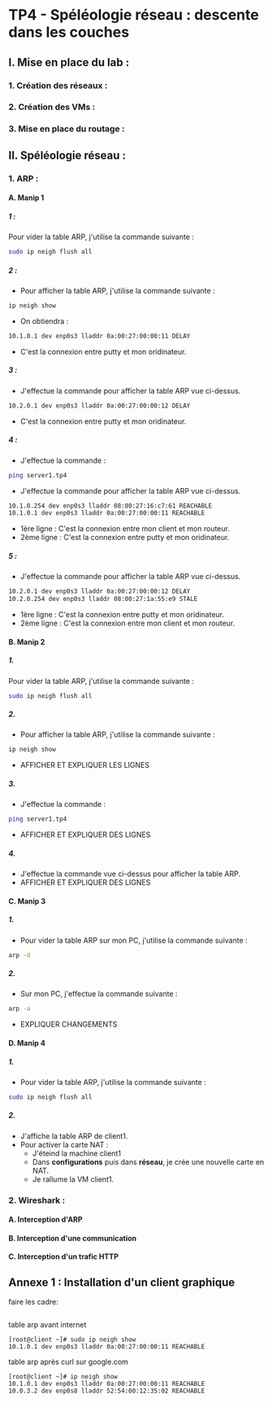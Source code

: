# TP4 - Spéléologie réseau : descente dans les couches

## I. Mise en place du lab :
### 1. Création des réseaux :
### 2. Création des VMs :
### 3. Mise en place du routage :

## II. Spéléologie réseau :
### 1. ARP :

#### A. Manip 1
##### 1 : 
Pour vider la table ARP, j'utilise la commande suivante :
```bash
sudo ip neigh flush all
```
##### 2 :
- Pour afficher la table ARP, j'utilise la commande suivante :
```bash
ip neigh show
```
- On obtiendra :
```bash
10.1.0.1 dev enp0s3 lladdr 0a:00:27:00:00:11 DELAY
```
- C'est la connexion entre putty et mon oridinateur.
##### 3 : 
- J'effectue la commande pour afficher la table ARP vue ci-dessus.
```bash
10.2.0.1 dev enp0s3 lladdr 0a:00:27:00:00:12 DELAY
```
- C'est la connexion entre putty et mon oridinateur.
##### 4 :
- J'effectue la commande : 
```bash
ping server1.tp4
```
- J'effectue la commande pour afficher la table ARP vue ci-dessus.
```bash
10.1.0.254 dev enp0s3 lladdr 08:00:27:16:c7:61 REACHABLE
10.1.0.1 dev enp0s3 lladdr 0a:00:27:00:00:11 REACHABLE
```
- 1ère ligne : C'est la connexion entre mon client et mon routeur.
- 2ème ligne : C'est la connexion entre putty et mon oridinateur.
##### 5 :
- J'effectue la commande pour afficher la table ARP vue ci-dessus.
```bash
10.2.0.1 dev enp0s3 lladdr 0a:00:27:00:00:12 DELAY
10.2.0.254 dev enp0s3 lladdr 08:00:27:1a:55:e9 STALE
```
- 1ère ligne : C'est la connexion entre putty et mon oridinateur.
- 2ème ligne : C'est la connexion entre mon client et mon routeur.

#### B. Manip 2
##### 1.
Pour vider la table ARP, j'utilise la commande suivante :
```bash
sudo ip neigh flush all
```
##### 2.
- Pour afficher la table ARP, j'utilise la commande suivante :
```bash
ip neigh show
```
- AFFICHER ET EXPLIQUER LES LIGNES

##### 3.
- J'effectue la commande : 
```bash
ping server1.tp4
```
- AFFICHER ET EXPLIQUER DES LIGNES

##### 4.
- J'effectue la commande vue ci-dessus pour afficher la table ARP.
- AFFICHER ET EXPLIQUER DES LIGNES

#### C. Manip 3
##### 1.
- Pour vider la table ARP sur mon PC, j'utilise la commande suivante :
```bash
arp -d
```
##### 2.
- Sur mon PC, j'effectue la commande suivante :
```bash
arp -a
``` 
- EXPLIQUER CHANGEMENTS

#### D. Manip 4
##### 1.
- Pour vider la table ARP, j'utilise la commande suivante :
```bash
sudo ip neigh flush all
```
##### 2.
- J'affiche la table ARP de client1.
- Pour activer la carte NAT :
    - J'éteind la machine client1
    - Dans **configurations** puis dans **réseau**, je crée une nouvelle carte en NAT.
    - Je rallume la VM client1.


### 2. Wireshark :
#### A. Interception d'ARP
#### B. Interception d'une communication
#### C. Interception d'un trafic HTTP
## Annexe 1 : Installation d'un client graphique
 
 faire les cadre:
 ```bash

```








table arp avant internet

```
[root@client ~]# sudo ip neigh show
10.1.0.1 dev enp0s3 lladdr 0a:00:27:00:00:11 REACHABLE
```

table arp après curl sur google.com

```
[root@client ~]# ip neigh show
10.1.0.1 dev enp0s3 lladdr 0a:00:27:00:00:11 REACHABLE
10.0.3.2 dev enp0s8 lladdr 52:54:00:12:35:02 REACHABLE
```